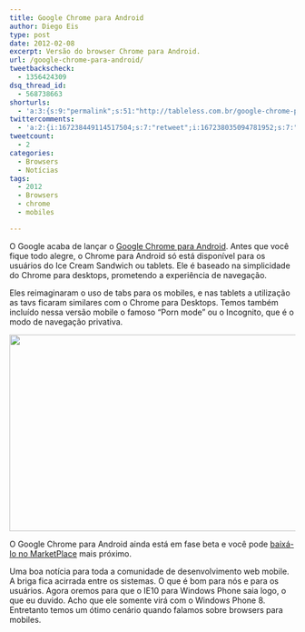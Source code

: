 ```yaml
---
title: Google Chrome para Android
author: Diego Eis
type: post
date: 2012-02-08
excerpt: Versão do browser Chrome para Android.
url: /google-chrome-para-android/
tweetbackscheck:
  - 1356424309
dsq_thread_id:
  - 568738663
shorturls:
  - 'a:3:{s:9:"permalink";s:51:"http://tableless.com.br/google-chrome-para-android/";s:7:"tinyurl";s:26:"http://tinyurl.com/7jccyz7";s:4:"isgd";s:19:"http://is.gd/z6EQHM";}'
twittercomments:
  - 'a:2:{i:167238449114517504;s:7:"retweet";i:167238035094781952;s:7:"retweet";}'
tweetcount:
  - 2
categories:
  - Browsers
  - Notícias
tags:
  - 2012
  - Browsers
  - chrome
  - mobiles

---
```

O Google acaba de lançar o [Google Chrome para Android][1]. Antes que você fique todo alegre, o Chrome para Android só está disponível para os usuários do Ice Cream Sandwich ou tablets. Ele é baseado na simplicidade do Chrome para desktops, prometendo a experiência de navegação. 

Eles reimaginaram o uso de tabs para os mobiles, e nas tablets a utilização as tavs ficaram similares com o Chrome para Desktops. Temos também incluído nessa versão mobile o famoso &#8220;Porn mode&#8221; ou o Incognito, que é o modo de navegação privativa.

[<img src="http://tableless.com.br/uploads/2012/02/Tablet-phone-YT-G-Maps.png" alt="" title="Tablet-phone-YT-G-Maps" width="720" height="346" class="alignnone size-full wp-image-5474" srcset="uploads/2012/02/Tablet-phone-YT-G-Maps.png 1249w, uploads/2012/02/Tablet-phone-YT-G-Maps-300x144.png 300w, uploads/2012/02/Tablet-phone-YT-G-Maps-1024x491.png 1024w" sizes="(max-width: 720px) 100vw, 720px" />][2]

O Google Chrome para Android ainda está em fase beta e você pode [baixá-lo no MarketPlace][3] mais próximo.

Uma boa notícia para toda a comunidade de desenvolvimento web mobile. A briga fica acirrada entre os sistemas. O que é bom para nós e para os usuários. Agora oremos para que o IE10 para Windows Phone saia logo, o que eu duvido. Acho que ele somente virá com o Windows Phone 8. Entretanto temos um ótimo cenário quando falamos sobre browsers para mobiles.

 [1]: http://chrome.blogspot.com/2012/02/introducing-chrome-for-android.html
 [2]: http://tableless.com.br/uploads/2012/02/Tablet-phone-YT-G-Maps.png
 [3]: https://market.android.com/details?id=com.android.chrome